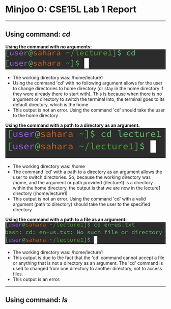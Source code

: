 # Minjoo O: CSE15L Lab 1 Report
---
## Using command: *cd*

**Using the command with no arguments:** \
![Image](no-arg.png) 
* The working directory was: /home/lecture1
* Using the command 'cd' with no following argument allows for the user to change directories to home directory (or stay in the home directory if they were already there to start with). This is because when there is no argument or directory to switch the terminal into, the terminal goes to its default directory, which is the home
* This output is not an error. Using the command 'cd' should take the user to the home directory
  
**Using the command with a path to a directory as an argument:** \
![Image](path-to-directory.png) 
* The working directory was: /home
* The command 'cd' with a path to a directory as an argument allows the user to switch directories. So, because the working directory was /home, and the argument or path provided (/lecture1) is a directory within the home directory, the output is that we are now in the lecture1 directory (/home/lecture1)
* This output is not an error. Using the command 'cd' with a valid argument (path to directory) should take the user to the specified directory 
  
**Using the command with a path to a file as an argument:** \
![Image](path-to-file.png) 
* The working directory was: /home/lecture1
* This output is due to the fact that the 'cd' command cannot accept a file or anything that is not a directory as an argument. The 'cd' command is used to changed from one directory to another directory, not to access files.
* This output is an error. 
---

## Using command: *ls*
